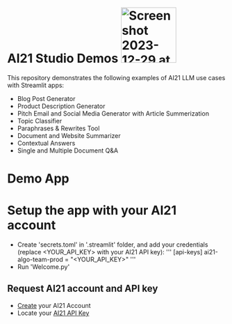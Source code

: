 # AI21 Studio Demos <img width="127" alt="Screenshot 2023-12-29 at 10 00 27 PM" src="https://github.com/chenw-ai21/ai21-studio-streamlit/assets/153112649/77f8ecac-c17f-4a05-89b3-b816bca5dfff">


This repository demonstrates the following examples of AI21 LLM use cases with Streamlit apps:
- Blog Post Generator
- Product Description Generator 
- Pitch Email and Social Media Generator with Article Summerization
- Topic Classifier
- Paraphrases & Rewrites Tool
- Document and Website Summarizer
- Contextual Answers
- Single and Multiple Document Q&A

# Demo App

# Setup the app with your AI21 account 
- Create 'secrets.toml' in '.streamlit' folder,  and add your credentials (replace <YOUR_API_KEY> with your AI21 API key):
'''
[api-keys]
ai21-algo-team-prod = "<YOUR_API_KEY>"
'''
- Run 'Welcome.py'

## Request AI21 account and API key
- [Create]([url](https://studio.ai21.com/login)https://studio.ai21.com/login) your AI21 Account
- Locate your [AI21 API Key]([url](https://studio.ai21.com/account/api-key)https://studio.ai21.com/account/api-key) 
